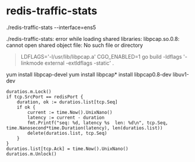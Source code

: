 # redis-traffic-stats

./redis-traffic-stats --interface=ens5 

./redis-traffic-stats: error while loading shared libraries: libpcap.so.0.8: cannot open shared object file: No such file or directory
> LDFLAGS='-l/usr/lib/libpcap.a' CGO_ENABLED=1 go build -ldflags '-linkmode external -extldflags -static' .

yum install libpcap-devel
yum install libpcap*
install libpcap0.8-dev libuv1-dev

```golang
duratios.m.Lock()
if tcp.SrcPort == redisPort {
	duration, ok := duratios.list[tcp.Seq]
	if ok {
		current := time.Now().UnixNano()
		latency := current - duration
		fmt.Printf("seq: %d, latency %s  len: %d\n", tcp.Seq, time.Nanosecond*time.Duration(latency), len(duratios.list))
		delete(duratios.list, tcp.Seq)
	}
}
duratios.list[tcp.Ack] = time.Now().UnixNano()
duratios.m.Unlock()
```